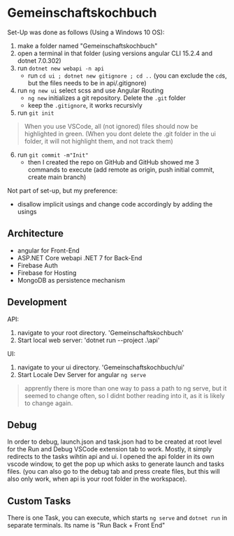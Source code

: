 # Gemeinschaftskochbuch

Set-Up was done as follows (Using a Windows 10 OS):

1. make a folder named "Gemeinschaftskochbuch"
2. open a terminal in that folder (using versions angular CLI 15.2.4 and dotnet 7.0.302)
3. run `dotnet new webapi -n api`
    - run `cd ui ; dotnet new gitignore ; cd ..` (you can exclude the `cd`s, but the files needs to be in api/.gitignore)
4. run `ng new ui` select scss and use Angular Routing
    - `ng new` initializes a git repository. Delete the `.git` folder
    - keep the `.gitignore`, it works recursivly
5. run `git init`

> When you use VSCode, all (not ignored) files should now be highlighted in green. (When you dont delete the .git folder in the ui folder, it will not highlight them, and not track them)

6. run `git commit -m"Init"`
    - then I created the repo on GitHub and GitHub showed me 3 commands to execute (add remote as origin, push initial commit, create main branch)

Not part of set-up, but my preference:

- disallow implicit usings and change code accordingly by adding the usings

## Architecture

- angular for Front-End
- ASP.NET Core webapi .NET 7 for Back-End
- Firebase Auth
- Firebase for Hosting
- MongoDB as persistence mechanism

## Development

API:

1. navigate to your root directory. 'Gemeinschaftskochbuch'
2. Start local web server: 'dotnet run --project .\api\'

UI:

1. navigate to your ui directory. 'Gemeinschaftskochbuch/ui'
2. Start Locale Dev Server for angular `ng serve`

> apprently there is more than one way to pass a path to ng serve, but it seemed to change often, so I didnt bother reading into it, as it is likely to change again.

## Debug

In order to debug, launch.json and task.json had to be created at root level for the Run and Debug VSCode extension tab to work.
Mostly, it simply redirects to the tasks wihtin api and ui.
I opened the api folder in its own vscode window, to get the pop up which asks to generate launch and tasks files. (you can also go to the debug tab and press create files, but this will also only work, when api is your root folder in the workspace).

## Custom Tasks

There is one Task, you can execute, which starts `ng serve` and `dotnet run` in separate terminals.
Its name is "Run Back + Front End"
